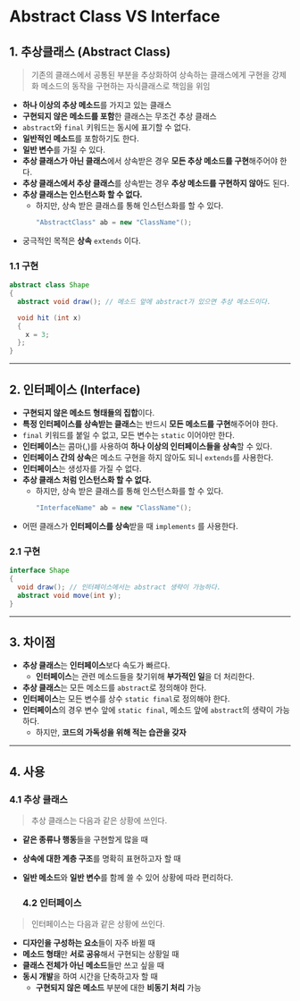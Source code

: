 # Abstract Class VS Interface
## 1. 추상클래스 (Abstract Class)
> 기존의 클래스에서 공통된 부분을 추상화하여 상속하는 클래스에게 구현을 강제화
> 메소드의 동작을 구현하는 자식클래스로 책임을 위임

- **하나 이상의 추상 메소드**를 가지고 있는 클래스
- **구현되지 않은 메소드를 포함**한 클래스는 무조건 추상 클래스
- ```abstract```와 ```final``` 키워드는 동시에 표기할 수 없다.
- **일반적인 메소드**를 포함하기도 한다.
- **일반 변수**를 가질 수 있다.
- **추상 클래스가 아닌 클래스**에서 상속받은 경우 **모든 추상 메소드를 구현**해주어야 한다.
- **추상 클래스에서 추상 클래스**를 상속받는 경우 **추상 메소드를 구현하지 않아**도 된다.
- **추상 클래스는 인스턴스화 할 수 없다.**
  - 하지만, 상속 받은 클래스를 통해 인스턴스화를 할 수 있다.
    ```java
    "AbstractClass" ab = new "ClassName"();
    ```
- 궁극적인 목적은 **상속** ```extends``` 이다.

### 1.1 구현
```java
abstract class Shape
{
  abstract void draw(); // 메소드 앞에 abstract가 있으면 추상 메소드이다.

  void hit (int x)
  {
    x = 3;
  };
}
```
***

## 2. 인터페이스 (Interface)

- **구현되지 않은 메소드 형태들의 집합**이다.
- **특정 인터페이스를 상속받는 클래스**는 반드시 **모든 메소드를 구현**해주어야 한다.
- ```final``` 키워드를 붙일 수 없고, 모든 변수는 ```static``` 이어야만 한다.
- **인터페이스**는 콤마(,)를 사용하여 **하나 이상의 인터페이스들을 상속**할 수 있다.
- **인터페이스 간의 상속**은 메소드 구현을 하지 않아도 되니 ```extends```를 사용한다.
- **인터페이스**는 생성자를 가질 수 없다.
- **추상 클래스 처럼 인스턴스화 할 수 없다.**
  - 하지만, 상속 받은 클래스를 통해 인스턴스화를 할 수 있다.
    ```java
    "InterfaceName" ab = new "ClassName"();
    ```
- 어떤 클래스가 **인터페이스를 상속**받을 때 ```implements``` 를 사용한다.

### 2.1 구현
```java
interface Shape
{
  void draw(); // 인터페이스에서는 abstract 생략이 가능하다.
  abstract void move(int y);
}
```

***
## 3. 차이점
- **추상 클래스**는 **인터페이스**보다 속도가 빠르다.
  - **인터페이스**는 관련 메소드들을 찾기위해 **부가적인 일**을 더 처리한다.
- **추상 클래스**는 모든 메소드를 ```abstract```로 정의해야 한다.
- **인터페이스**는 모든 변수를 상수 ```static final```로 정의해야 한다.
- **인터페이스**의 경우 변수 앞에 ```static final```, 메소드 앞에 ```abstract```의 생략이 가능하다.
  - 하지만, **코드의 가독성을 위해 적는 습관을 갖자**
***
## 4. 사용
  ### 4.1 추상 클래스
> 추상 클래스는 다음과 같은 상황에 쓰인다.
- **같은 종류나 행동**들을 구현할게 많을 때
- **상속에 대한 계층 구조**를 명확히 표현하고자 할 때
- **일반 메소드**와 **일반 변수**를 함께 쓸 수 있어 상황에 따라 편리하다.

  ### 4.2 인터페이스
> 인터페이스는 다음과 같은 상황에 쓰인다.
- **디자인을 구성하는 요소**들이 자주 바뀔 때
- **메소드 형태**만 **서로 공유**해서 구현되는 상황일 때
- **클래스 전체가 아닌 메소드**들만 쓰고 싶을 때
- **동시 개발**을 하여 시간을 단축하고자 할 때
  - **구현되지 않은 메소드** 부분에 대한 **비동기 처리** 가능
